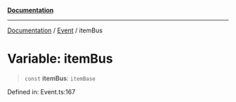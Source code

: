 [**Documentation**](../../../README.md)

***

[Documentation](../../../globals.md) / [Event](../README.md) / itemBus

# Variable: itemBus

> `const` **itemBus**: `itemBase`

Defined in: Event.ts:167
